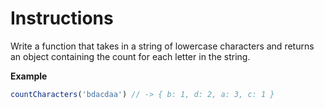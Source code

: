 # Instructions

Write a function that takes in a string of lowercase characters and returns an object containing the count for each letter in the string.

**Example**

```js
countCharacters('bdacdaa') // -> { b: 1, d: 2, a: 3, c: 1 }
```
